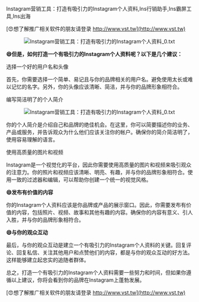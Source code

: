 Instagram营销工具：打造有吸引力的Instagram个人资料,Ins行销助手,Ins霸屏工具,Ins出海

[😍想了解推广相关软件的朋友请登录 http://www.vst.tw](http://www.vst.tw)

 <center><img src="https://vst.tw/MP4/tuiguang/png/2.png" alt="Instagram营销工具：打造有吸引力的Instagram个人资料_0.txt"></center>

**😄但是，如何打造一个有吸引力的Instagram个人资料呢？以下是几个建议：**

选择一个好的用户名和头像

首先，你需要选择一个简单、易记且与你的品牌相关的用户名。避免使用太长或难以记忆的名字。另外，你的头像应该清晰、简洁，并与你的品牌形象相符合。

编写简洁明了的个人简介

 <center><img src="https://vst.tw/MP4/tuiguang/png/7.png" alt="Instagram营销工具：打造有吸引力的Instagram个人资料_0.txt"></center>

你的个人简介是介绍自己和品牌的绝佳机会。在这里，你可以简要描述你的业务、产品或服务，并告诉观众为什么他们应该关注你的帐户。确保你的简介简洁明了，使用容易理解的语言。

使用高质量的图片和视频

Instagram是一个视觉化的平台，因此你需要使用高质量的图片和视频来吸引观众的注意力。你的照片和视频应该清晰、明亮、有趣，并与你的品牌形象相符合。使用一致的过滤器和编辑，可以帮助你创建一个统一的视觉风格。

**😄发布有价值的内容**

你的Instagram个人资料应该是你品牌或产品的展示窗口。因此，你需要发布有价值的内容，包括照片、视频、故事和其他有趣的内容。确保你的内容有意义、引人入胜，并与你的品牌形象相符合。

**😄与你的观众互动**

最后，与你的观众互动是建立一个有吸引力的Instagram个人资料的关键。回复评论、回复私信、关注其他用户和点赞他们的内容，都是与你的观众互动的好方法。这样能够建立起忠实的追随者群体。

总之，打造一个有吸引力的Instagram个人资料需要一些努力和时间，但如果你遵循以上建议，你将会看到你的品牌在Instagram上蓬勃发展。

[😍想了解推广相关软件的朋友请登录 http://www.vst.tw](http://www.vst.tw)



